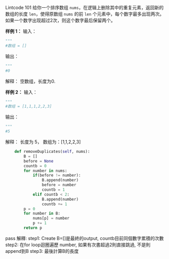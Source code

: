 Lintcode 101
给你一个排序数组 `nums`，在逻辑上删除其中的重复元素，返回新的数组的长度 `len`，使得原数组 `nums` 的前 `len` 个元素中，每个数字最多出现两次。如果一个数字出现超过2次，则这个数字最后保留两个。

**样例 1：**
输入：
```python
"""
#数组 = []
```
输出：
```python
"""
#0
```
解释：
空数组，长度为0.

**样例 2：**
输入：
```python
"""
#数组 = [1,1,1,2,2,3]
```
输出：
```python
"""
#5
```
解释：
长度为 5， 数组为：[1,1,2,2,3]


```python
    def removeDuplicates(self, nums):
        B = []
        before = None
        countb = 0
        for number in nums:
            if(before != number):
                B.append(number)
                before = number
                countb = 1
            elif countb < 2:
                B.append(number)
                countb += 1
        p = 0
        for number in B:
            nums[p] = number
            p += 1
        return p
```
pass
解釋:
step1: Create B=[]是最終的output, countb目前同個數字累積的次數
step2: 在for loop迴圈遍歷 number, 如果有次書超過2則直接跳過, 不是則append到B
step3: 最後計算B的長度